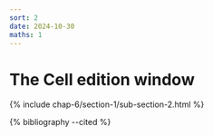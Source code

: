 ```yaml
---
sort: 2
date: 2024-10-30
maths: 1
---
```


# The Cell edition window

{% include chap-6/section-1/sub-section-2.html %}

{% bibliography --cited %}

